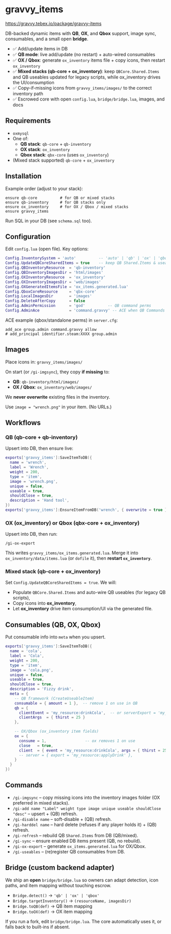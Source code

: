 # gravvy_items
https://gravvy.tebex.io/package/gravvy-items

DB-backed dynamic items with **QB**, **OX**, and **Qbox** support, image sync, consumables, and a small open **bridge**.

- ✅ Add/update items in DB
- ✅ **QB mode**: live add/update (no restart) + auto-wired consumables
- ✅ **OX / Qbox**: generate `ox_inventory` items file + copy icons, then restart `ox_inventory`
- ✅ **Mixed stacks (qb-core + ox_inventory)**: keep `QBCore.Shared.Items` and QB useables updated for legacy scripts, while ox_inventory drives the UI/consumption
- ✅ Copy-if-missing icons from `gravvy_items/images/` to the correct inventory path
- ✅ Escrowed core with open `config.lua`, `bridge/bridge.lua`, images, and docs

## Requirements

- `oxmysql`
- One of:
  - **QB stack**: `qb-core` + `qb-inventory`
  - **OX stack**: `ox_inventory`
  - **Qbox stack**: `qbx-core` (uses `ox_inventory`)
- (Mixed stack supported) `qb-core` + `ox_inventory`

## Installation

Example order (adjust to your stack):

```
ensure qb-core          # for QB or mixed stacks
ensure qb-inventory     # for QB stacks only
ensure ox_inventory     # for OX / Qbox / mixed stacks
ensure gravvy_items
```

Run SQL in your DB (see `schema.sql` too).

## Configuration

Edit `config.lua` (open file). Key options:

```lua
Config.InventorySystem = 'auto'          -- 'auto' | 'qb' | 'ox' | 'qbox'
Config.UpdateQBCoreSharedItems = true    -- keep QB Shared.Items & useables updated even in mixed stacks
Config.QBInventoryResource  = 'qb-inventory'
Config.QBInventoryImagesDir = 'html/images'
Config.OXInventoryResource  = 'ox_inventory'
Config.OXInventoryImagesDir = 'web/images'
Config.OXGeneratedItemsFile = 'ox_items.generated.lua'
Config.QboxCoreResource     = 'qbx-core'
Config.LocalImagesDir       = 'images'
Config.DeleteAfterCopy      = false
Config.AdminPermission      = 'god'          -- QB command perms
Config.AdminAce             = 'command.gravvy' -- ACE when QB Commands not present
```

ACE example (qbox/standalone perms) in `server.cfg`:
```
add_ace group.admin command.gravvy allow
# add_principal identifier.steam:XXXX group.admin
```

## Images

Place icons in: `gravvy_items/images/`

On start (or `/gi-imgsync`), they copy **if missing** to:
- **QB**: `qb-inventory/html/images/`
- **OX / Qbox**: `ox_inventory/web/images/`

We **never overwrite** existing files in the inventory.

Use `image = "wrench.png"` in your item. (No URLs.)

## Workflows

### QB (qb-core + qb-inventory)
Upsert into DB, then ensure live:
```lua
exports['gravvy_items']:SaveItemToDB({
  name = 'wrench',
  label = 'Wrench',
  weight = 200,
  type = 'item',
  image = 'wrench.png',
  unique = false,
  useable = true,
  shouldClose = true,
  description = 'Hand tool',
})
exports['gravvy_items']:EnsureItemFromDB('wrench', { overwrite = true })
```

### OX (ox_inventory) or Qbox (qbx-core + ox_inventory)
Upsert into DB, then run:
```
/gi-ox-export
```
This writes `gravvy_items/ox_items.generated.lua`. Merge it into `ox_inventory/data/items.lua` (or `dofile` it), then **restart `ox_inventory`**.

### Mixed stack (qb-core + ox_inventory)
Set `Config.UpdateQBCoreSharedItems = true`. We will:
- Populate `QBCore.Shared.Items` and auto-wire QB useables (for legacy QB scripts),
- Copy icons into **ox_inventory**,
- Let **ox_inventory** drive item consumption/UI via the generated file.

## Consumables (QB, OX, Qbox)

Put consumable info into `meta` when you upsert.

```lua
exports['gravvy_items']:SaveItemToDB({
  name = 'cola',
  label = 'Cola',
  weight = 200,
  type = 'item',
  image = 'cola.png',
  unique = false,
  useable = true,
  shouldClose = true,
  description = 'Fizzy drink',
  meta = {
    -- QB framework (CreateUseableItem)
    consumable = { amount = 1 },  -- remove 1 on use in QB
    qb = {
      clientEvent = 'my_resource:drinkCola',  -- or serverExport = 'my_res:applyDrink'
      clientArgs  = { thirst = 25 }
    },

    -- OX/Qbox (ox_inventory item fields)
    ox = {
      consume = 1,                 -- ox removes 1 on use
      close   = true,
      client  = { event = 'my_resource:drinkCola', args = { thirst = 25 } },
      -- server = { export = 'my_resource:applyDrink' },
    }
  }
})
```

## Commands

- `/gi-imgsync` – copy missing icons into the inventory images folder (OX preferred in mixed stacks).
- `/gi-add name "Label" weight type image unique useable shouldClose "desc"` – upsert + (QB) refresh.
- `/gi-disable name` – soft-disable + (QB) refresh.
- `/gi-harddel name` – hard delete (refuses if any player holds it) + (QB) refresh.
- `/gi-refresh` – rebuild QB `Shared.Items` from DB (QB/mixed).
- `/gi-sync` – ensure enabled DB items present (QB, no rebuild).
- `/gi-ox-export` – generate `ox_items.generated.lua` for OX/Qbox.
- `/gi-useables` – (re)register QB consumables from DB.

## Bridge (custom backend adapter)

We ship an **open** `bridge/bridge.lua` so owners can adapt detection, icon paths, and item mapping without touching escrow.

- `Bridge.detect()` → `'qb' | 'ox' | 'qbox'`
- `Bridge.targetInventory()` → `(resourceName, imagesDir)`
- `Bridge.toQB(def)` → QB item mapping
- `Bridge.toOX(def)` → OX item mapping

If you run a fork, edit `bridge/bridge.lua`. The core automatically uses it, or falls back to built-ins if absent.
